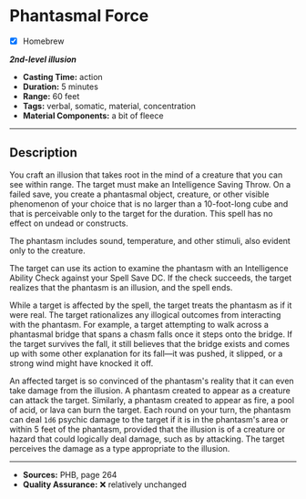 # Phantasmal Force
- [x] Homebrew

***2nd-level illusion***
- **Casting Time:** action
- **Duration:** 5 minutes
- **Range:** 60 feet
- **Tags:** verbal, somatic, material, concentration
- **Material Components:** a bit of fleece

---

## Description
You craft an illusion that takes root in the mind of a creature that you can see within range.
The target must make an Intelligence Saving Throw.
On a failed save, you create a phantasmal object, creature, or other visible phenomenon of your choice that is no larger than a 10-foot-long cube and that is perceivable only to the target for the duration.
This spell has no effect on undead or constructs.

The phantasm includes sound, temperature, and other stimuli, also evident only to the creature.

The target can use its action to examine the phantasm with an Intelligence Ability Check against your Spell Save DC.
If the check succeeds, the target realizes that the phantasm is an illusion, and the spell ends.

While a target is affected by the spell, the target treats the phantasm as if it were real.
The target rationalizes any illogical outcomes from interacting with the phantasm.
For example, a target attempting to walk across a phantasmal bridge that spans a chasm falls once it steps onto the bridge.
If the target survives the fall, it still believes that the bridge exists and comes up with some other explanation for its fall&mdash;it was pushed, it slipped, or a strong wind might have knocked it off.

An affected target is so convinced of the phantasm's reality that it can even take damage from the illusion.
A phantasm created to appear as a creature can attack the target.
Similarly, a phantasm created to appear as fire, a pool of acid, or lava can burn the target.
Each round on your turn, the phantasm can deal `1d6` psychic damage to the target if it is in the phantasm's area or within 5 feet of the phantasm, provided that the illusion is of a creature or hazard that could logically deal damage, such as by attacking.
The target perceives the damage as a type appropriate to the illusion.

---

- **Sources:** PHB, page 264
- **Quality Assurance:** :x: relatively unchanged
